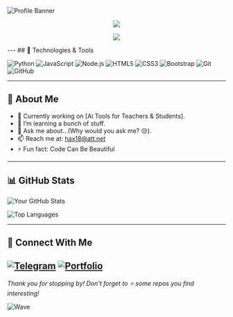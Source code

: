 
![Profile Banner](https://i.ibb.co/N6CXgysM/Github-Banner.png)

<p align="center">
   <img align="center" src="http://estruyf-github.azurewebsites.net/api/VisitorHit?user=itsSamBz&repo=Bgstatic&countColorcountColor&countColor=%237B1E7B"/>
<p align="center">

<p align="center">
<a href="https://github.com/DenverCoder1/readme-typing-svg">
  <img src="https://readme-typing-svg.herokuapp.com?font=Time+New+Roman&color=cyan&size=25&center=true&vCenter=true&width=600&height=100&lines=Greetings,+Humans+and+Algorithms!;AI+Enthusiast+and+Innovator;Problem+Solver+|+Tech+Explorer;Always+Learning,+Always+Optimizing;For+Humanity+and+Algorithms!+🚀">
</a>
</p>
---
## 🔧 Technologies & Tools

![Python](https://img.shields.io/badge/Python-3776AB?style=for-the-badge&logo=python&logoColor=white)
![JavaScript](https://img.shields.io/badge/JavaScript-F7DF1E?style=for-the-badge&logo=javascript&logoColor=black)
![Node.js](https://img.shields.io/badge/Node.js-339933?style=for-the-badge&logo=nodedotjs&logoColor=white)
![HTML5](https://img.shields.io/badge/HTML5-E34F26?style=for-the-badge&logo=html5&logoColor=white)
![CSS3](https://img.shields.io/badge/CSS3-1572B6?style=for-the-badge&logo=css3&logoColor=white)
![Bootstrap](https://img.shields.io/badge/Bootstrap-563D7C?style=for-the-badge&logo=bootstrap&logoColor=white)
![Git](https://img.shields.io/badge/Git-F05032?style=for-the-badge&logo=git&logoColor=white)
![GitHub](https://img.shields.io/badge/GitHub-181717?style=for-the-badge&logo=github&logoColor=white)

---

## 🌱 About Me
- 🔭 Currently working on [Ai Tools for Teachers & Students].
- 🌱 I’m learning a bunch of stuff.
- 💬 Ask me about...(Why would you ask me? 😒).
- 📫 Reach me at: hax18@att.net
- ⚡ Fun fact: Code Can Be Beautiful

---

## 📊 GitHub Stats

![Your GitHub Stats](https://github-readme-stats.vercel.app/api?username=itsSamBz&show_icons=true&theme=radical)

![Top Languages](https://github-readme-stats.vercel.app/api/top-langs/?username=itsSamBz&layout=compact&theme=radical)

---

## 🤝 Connect With Me
[![Telegram](https://img.shields.io/badge/Telegram-2CA5E0?style=for-the-badge&logo=telegram&logoColor=white)](https://t.me/hax18)
[![Portfolio](https://img.shields.io/badge/Portfolio-000000?style=for-the-badge&logo=web&logoColor=white)](https://sambz.me)
---

_Thank you for stopping by! Don't forget to ⭐ some repos you find interesting!_

![Wave](https://i.giphy.com/2rAKTgJIQe1buYU1R5.webp)
